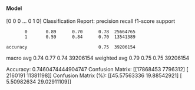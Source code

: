 #### Model
[0 0 0 ... 0 1 0]
Classification Report:
              precision    recall  f1-score   support

           0       0.89      0.70      0.78  25664765
           1       0.59      0.84      0.70  13541389

    accuracy                           0.75  39206154
   macro avg       0.74      0.77      0.74  39206154
weighted avg       0.79      0.75      0.75  39206154

Accuracy: 0.7460474444904747
Confusion Matrix:
[[17868453  7796312]
 [ 2160191 11381198]]
Confusion Matrix (%):
[[45.57563336 19.88542921]
 [ 5.50982634 29.02911109]]
